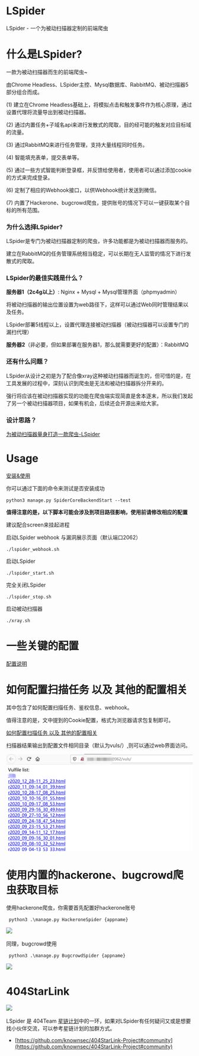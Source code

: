 # LSpider

LSpider - 一个为被动扫描器定制的前端爬虫

# 什么是LSpider?

一款为被动扫描器而生的前端爬虫~

由Chrome Headless、LSpider主控、Mysql数据库、RabbitMQ、被动扫描器5部分组合而成。

(1) 建立在Chrome Headless基础上，将模拟点击和触发事件作为核心原理，通过设置代理将流量导出到被动扫描器。

(2) 通过内置任务+子域名api来进行发散式的爬取，目的经可能的触发对应目标域的流量。

(3) 通过RabbitMQ来进行任务管理，支持大量线程同时任务。

(4) 智能填充表单，提交表单等。

(5) 通过一些方式智能判断登录框，并反馈给使用者，使用者可以通过添加cookie的方式来完成登录。

(6) 定制了相应的Webhook接口，以供Webhook统计发送到微信。

(7) 内置了Hackerone、bugcrowd爬虫，提供账号的情况下可以一键获取某个目标的所有范围。

### 为什么选择LSpider?

LSpider是专门为被动扫描器定制的爬虫，许多功能都是为被动扫描器而服务的。

建立在RabbitMQ的任务管理系统相当稳定，可以长期在无人监管的情况下进行发散式的爬取。

### LSpider的最佳实践是什么？

**服务器1（2c4g以上）**: Nginx + Mysql + Mysql管理界面（phpmyadmin）

将被动扫描器的输出位置设置为web路径下，这样可以通过Web同时管理结果以及任务。

LSpider部署5线程以上，设置代理连接被动扫描器（被动扫描器可以设置专门的漏扫代理）

**服务器2**（非必要，但如果部署在服务器1，那么就需要更好的配置）：RabbitMQ

### 还有什么问题？

LSpider从设计之初是为了配合像xray这种被动扫描器而诞生的，但可惜的是，在工具发展的过程中，深刻认识到爬虫是无法和被动扫描器拆分开来的。

强行将应该在被动扫描器实现的功能在爬虫端实现简直是舍本逐末，所以我们发起了另一个被动扫描器项目，如果有机会，后续还会开源出来给大家。

### 设计思路？

[为被动扫描器量身打造一款爬虫-LSpider](https://lorexxar.cn/2021/01/28/lspider-design/)

# Usage

[安装&使用](./docs/init.md)

你可以通过下面的命令来测试是否安装成功

```
python3 manage.py SpiderCoreBackendStart --test
```

**值得注意的是，以下脚本可能会涉及到项目路径影响，使用前请修改相应的配置**

建议配合screen来挂起进程

启动LSpider webhook 与漏洞展示页面（默认端口2062）

```
./lspider_webhook.sh
```

启动LSpider
```
./lspider_start.sh
```

完全关闭LSpider
```
./lspider_stop.sh
```

启动被动扫描器
```
./xray.sh
```

# 一些关键的配置

[配置说明](./docs/config.md)

# 如何配置扫描任务 以及 其他的配置相关

其中包含了如何配置扫描任务、鉴权信息、webhook。

值得注意的是，文中提到的Cookie配置，格式为浏览器请求包复制即可。

[如何配置扫描任务 以及 其他的配置相关](./docs/manage.md)

扫描器结果输出到配置文件相同目录（默认为vuls/）,则可以通过web界面访问。

![](./docs/6.png)

# 使用内置的hackerone、bugcrowd爬虫获取目标

使用hackerone爬虫，你需要首先配置好hackerone账号
```
 python3 .\manage.py HackeroneSpider {appname}
```
![](./docs/4.png)

同理，bugcrowd使用
```
 python3 .\manage.py BugcrowdSpider {appname}
```

![](./docs/5.png)

# 404StarLink
![](https://github.com/knownsec/404StarLink-Project/raw/master/logo.png)

LSpider 是 404Team [星链计划](https://github.com/knownsec/404StarLink-Project)中的一环，如果对LSpider有任何疑问又或是想要找小伙伴交流，可以参考星链计划的加群方式。

- [https://github.com/knownsec/404StarLink-Project#community](https://github.com/knownsec/404StarLink-Project#community)
